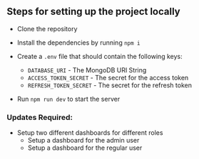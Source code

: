 ## Steps for setting up the project locally

- Clone the repository
- Install the dependencies by running `npm i`
- Create a `.env` file that should contain the following keys:
    - `DATABASE_URI` - The MongoDB URI String
    - `ACCESS_TOKEN_SECRET` - The secret for the access token
    - `REFRESH_TOKEN_SECRET` - The secret for the refresh token

- Run `npm run dev` to start the server

### Updates Required:
- Setup two different dashboards for different roles
    - Setup a dashboard for the admin user
    - Setup a dashboard for the regular user
